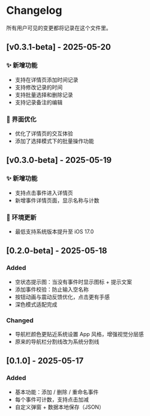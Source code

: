# Changelog

所有用户可见的变更都将记录在这个文件里。

## [v0.3.1-beta] - 2025-05-20

### ✨ 新增功能

- 支持在详情页添加时间记录
- 支持修改记录的时间
- 支持批量选择和删除记录
- 支持记录备注的编辑

### 🎨 界面优化

- 优化了详情页的交互体验
- 添加了选择模式下的批量操作功能

## [v0.3.0-beta] - 2025-05-19

### ✨ 新增功能

- 支持点击事件进入详情页
- 新增事件详情页面，显示名称与计数

### 📱 环境更新

- 最低支持系统版本提升至 iOS 17.0

## [0.2.0-beta] - 2025-05-18
### Added
- 空状态提示图：当没有事件时显示图标 + 提示文案
- 添加事件校验：防止输入空名称
- 按钮动画与震动反馈优化，点击更有手感
- 深色模式适配完成

### Changed
- 导航栏颜色更贴近系统设置 App 风格，增强视觉分层感
- 原来的导航栏分割线改为系统分割线

## [0.1.0] - 2025-05-17
### Added
- 基本功能：添加 / 删除 / 重命名事件
- 每个事件可计数，支持点击加减
- 自定义弹窗 + 数据本地保存（JSON）